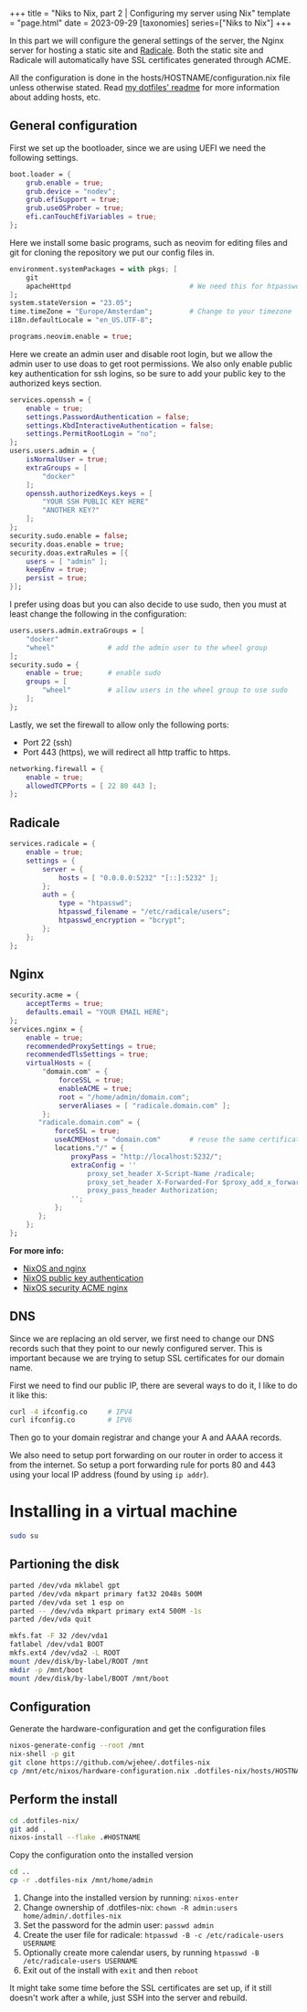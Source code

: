 +++
title = "Niks to Nix, part 2 | Configuring my server using Nix"
template = "page.html"
date = 2023-09-29
[taxonomies]
series=["Niks to Nix"]
+++

In this part we will configure the general settings of the server, the Nginx server for hosting a static site and [Radicale](https://radicale.org/v3.html).
Both the static site and Radicale will automatically have SSL certificates generated through ACME.

All the configuration is done in the hosts/HOSTNAME/configuration.nix file unless otherwise stated.
Read [my dotfiles' readme](https://github.com/WJehee/.dotfiles-nix) for more information about adding hosts, etc.

## General configuration

First we set up the bootloader, since we are using UEFI we need the following settings.
```nix
boot.loader = {
    grub.enable = true;
    grub.device = "nodev";
    grub.efiSupport = true;
    grub.useOSProber = true;
    efi.canTouchEfiVariables = true;
};
```

Here we install some basic programs, such as neovim for editing files and git for cloning the repository we put our config files in.

```nix
environment.systemPackages = with pkgs; [
    git
    apacheHttpd                             # We need this for htpasswd, which is used by radicale
];
system.stateVersion = "23.05";
time.timeZone = "Europe/Amsterdam";         # Change to your timezone
i18n.defaultLocale = "en_US.UTF-8";

programs.neovim.enable = true;
```

Here we create an admin user and disable root login, but we allow the admin user to use doas to get root permissions.
We also only enable public key authentication for ssh logins, so be sure to add your public key to the authorized keys section.

```nix
services.openssh = {
    enable = true;
    settings.PasswordAuthentication = false;
    settings.KbdInteractiveAuthentication = false;
    settings.PermitRootLogin = "no";
};
users.users.admin = {
    isNormalUser = true;
    extraGroups = [
        "docker"
    ];
    openssh.authorizedKeys.keys = [
        "YOUR SSH PUBLIC KEY HERE"
        "ANOTHER KEY?"
    ];
};
security.sudo.enable = false;
security.doas.enable = true;
security.doas.extraRules = [{
    users = [ "admin" ];
    keepEnv = true;
    persist = true;
}];
```

I prefer using doas but you can also decide to use sudo, then you must at least change the following in the configuration:

```nix
users.users.admin.extraGroups = [
    "docker"
    "wheel"             # add the admin user to the wheel group
];
security.sudo = {
    enable = true;      # enable sudo
    groups = [
        "wheel"         # allow users in the wheel group to use sudo
    ];
};
```

Lastly, we set the firewall to allow only the following ports:
- Port 22 (ssh)
- Port 443 (https), we will redirect all http traffic to https.

```nix
networking.firewall = {
    enable = true;
    allowedTCPPorts = [ 22 80 443 ];
};
```

## Radicale

```nix
services.radicale = {
    enable = true;
    settings = {
        server = {
            hosts = [ "0.0.0.0:5232" "[::]:5232" ];
        };
        auth = {
            type = "htpasswd";
            htpasswd_filename = "/etc/radicale/users";
            htpasswd_encryption = "bcrypt";
        };
    };
};
```

## Nginx

```nix
security.acme = {
    acceptTerms = true;
    defaults.email = "YOUR EMAIL HERE";
};
services.nginx = {
    enable = true;
    recommendedProxySettings = true;
    recommendedTlsSettings = true;
    virtualHosts = {
        "domain.com" = {
            forceSSL = true;
            enableACME = true;
            root = "/home/admin/domain.com";
            serverAliases = [ "radicale.domain.com" ];
        };
       "radicale.domain.com" = {
           forceSSL = true;
           useACMEHost = "domain.com"       # reuse the same certificate for this domain
           locations."/" = {
               proxyPass = "http://localhost:5232/";
               extraConfig = ''
                   proxy_set_header X-Script-Name /radicale;
                   proxy_set_header X-Forwarded-For $proxy_add_x_forwarded_for;
                   proxy_pass_header Authorization;
               '';
           };
       };
    };
};
```

**For more info:**

- [NixOS and nginx](https://nixos.wiki/wiki/Nginx)
- [NixOS public key authentication](https://nixos.wiki/wiki/SSH_public_key_authentication)
- [NixOS security ACME nginx](https://nixos.org/manual/nixos/stable/#module-security-acme-nginx)

## DNS

Since we are replacing an old server, we first need to change our DNS records such that they point to our newly configured server.
This is important because we are trying to setup SSL certificates for our domain name.

First we need to find our public IP, there are several ways to do it, I like to do it like this:
```sh
curl -4 ifconfig.co     # IPV4
curl ifconfig.co        # IPV6
```
Then go to your domain registrar and change your A and AAAA records.

We also need to setup port forwarding on our router in order to access it from the internet.
So setup a port forwarding rule for ports 80 and 443 using your local IP address (found by using `ip addr`).

# Installing in a virtual machine

```sh
sudo su
```

## Partioning the disk

```sh
parted /dev/vda mklabel gpt
parted /dev/vda mkpart primary fat32 2048s 500M
parted /dev/vda set 1 esp on
parted -- /dev/vda mkpart primary ext4 500M -1s
parted /dev/vda quit

mkfs.fat -F 32 /dev/vda1
fatlabel /dev/vda1 BOOT
mkfs.ext4 /dev/vda2 -L ROOT
mount /dev/disk/by-label/ROOT /mnt
mkdir -p /mnt/boot
mount /dev/disk/by-label/BOOT /mnt/boot
```

## Configuration
Generate the hardware-configuration and get the configuration files
```sh
nixos-generate-config --root /mnt
nix-shell -p git
git clone https://github.com/wjehee/.dotfiles-nix
cp /mnt/etc/nixos/hardware-configuration.nix .dotfiles-nix/hosts/HOSTNAME/
```

## Perform the install

```sh
cd .dotfiles-nix/
git add .
nixos-install --flake .#HOSTNAME
```

Copy the configuration onto the installed version
```sh
cd ..
cp -r .dotfiles-nix /mnt/home/admin
```

1. Change into the installed version by running: `nixos-enter`
2. Change ownership of .dotfiles-nix: `chown -R admin:users home/admin/.dotfiles-nix`
3. Set the password for the admin user: `passwd admin`
4. Create the user file for radicale: `htpasswd -B -c /etc/radicale-users USERNAME`
5. Optionally create more calendar users, by running `htpasswd -B /etc/radicale-users USERNAME`
6. Exit out of the install with `exit` and then `reboot`

It might take some time before the SSL certificates are set up, if it still doesn't work after a while, just SSH into the server and rebuild.

